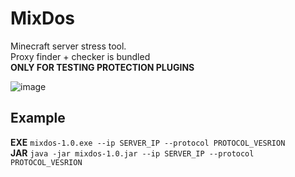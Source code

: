 # MixDos
Minecraft server stress tool. <br>
Proxy finder + checker is bundled <br>
**ONLY FOR TESTING PROTECTION PLUGINS**

![image](https://github.com/MeexReay/mixdos/assets/127148610/fb0d4a41-b3d8-4f85-a6a1-ded49bd292e3)

## Example
**EXE**
`mixdos-1.0.exe --ip SERVER_IP --protocol PROTOCOL_VESRION`<br>
**JAR**
`java -jar mixdos-1.0.jar --ip SERVER_IP --protocol PROTOCOL_VESRION`
